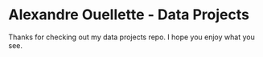 # Alexandre Ouellette -  Data Projects

Thanks for checking out my data projects repo.
I hope you enjoy what you see. 

```{tableofcontents}
```
